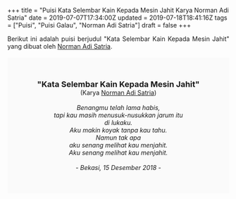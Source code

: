 +++
title = "Puisi Kata Selembar Kain Kepada Mesin Jahit Karya Norman Adi Satria"
date = 2019-07-07T17:34:00Z
updated = 2019-07-18T18:41:16Z
tags = ["Puisi", "Puisi Galau", "Norman Adi Satria"]
draft = false
+++

<div dir="ltr" style="text-align: left;" trbidi="on"><div style="text-align: justify;">Berikut ini adalah puisi berjudul "Kata Selembar Kain Kepada Mesin Jahit" yang dibuat oleh <a href="https://normantis.com/tag/norman-adi-satria/" target="_blank">Norman Adi Satria</a>.</div><br /><div style="background: #FAFAFA; font-size: 14px; height: auto; margin: 0 auto; padding: 50px; text-align: center; width: auto;"><span style="font-size: 18px;"><b>"Kata Selembar Kain Kepada Mesin Jahit"</b></span><br />(Karya <a href="https://www.sekata.web.id/tags/norman-adi-satria" target="_blank">Norman Adi Satria</a>) <br /><br /><i>Benangmu telah lama habis,<br />tapi kau masih menusuk-nusukkan jarum itu<br />di lukaku.<br />Aku makin koyak tanpa kau tahu.<br />Namun tak apa<br />aku senang melihat kau menjahit.<br />Aku senang melihat kau menjahit.<br /><br />- Bekasi, 15 Desember 2018 -</i></div></div>
